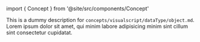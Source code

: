 import { Concept } from '@site/src/components/Concept'

<Concept
  title    = "dataType/object"
  kind     = "Core"
  category = "Visualscript"
  block    = {true}>
This is a dummy description for `concepts/visualscript/dataType/object.md`.
Lorem ipsum dolor sit amet, qui minim labore adipisicing minim sint cillum sint consectetur cupidatat.
</Concept>


